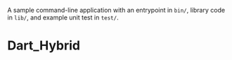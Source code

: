 A sample command-line application with an entrypoint in `bin/`, library code
in `lib/`, and example unit test in `test/`.
# Dart_Hybrid
